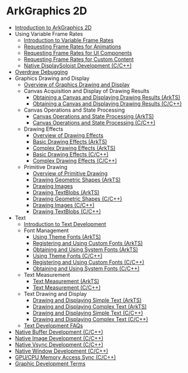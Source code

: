 # ArkGraphics 2D

<!--Kit: ArkGraphics 2D-->
<!--Subsystem: Graphics-->
<!--Owner: @oh_wangxk; @goumiao; @hangmengxin-->
<!--Designer: @liumingxiang; @wangyanglan-->
<!--Tester: @yhl0101; @nobuggers-->
<!--Adviser: @ge-yafang-->

- [Introduction to ArkGraphics 2D](arkgraphics2D-introduction.md)
- Using Variable Frame Rates<!--displaysync-->
  - [Introduction to Variable Frame Rates](displaysync-overview.md)
  - [Requesting Frame Rates for Animations](displaysync-animation.md)
  - [Requesting Frame Rates for UI Components](displaysync-ui.md)
  - [Requesting Frame Rates for Custom Content](displaysync-xcomponent.md)
  - [Native DisplaySoloist Development (C/C++)](displaysoloist-native-guidelines.md)
- [Overdraw Debugging](overdraw-dfx-guidelines.md)
- Graphics Drawing and Display<!--graphic-drawing-->
  - [Overview of Graphics Drawing and Display](graphic-drawing-overview.md)
  - Canvas Acquisition and Display of Drawing Results<!--canvas-get-result-draw-->
    - [Obtaining a Canvas and Displaying Drawing Results (ArkTS)](canvas-get-result-draw-arkts.md)
    - [Obtaining a Canvas and Displaying Drawing Results (C/C++)](canvas-get-result-draw-c.md)
  - Canvas Operations and State Processing<!--canvas-operation-state-->
    - [Canvas Operations and State Processing (ArkTS)](canvas-operation-state-arkts.md)
    - [Canvas Operations and State Processing (C/C++)](canvas-operation-state-c.md)
  - Drawing Effects<!--drawing-effect-->
    - [Overview of Drawing Effects](drawing-effect-overview.md)
    - [Basic Drawing Effects (ArkTS)](basic-drawing-effect-arkts.md)
    - [Complex Drawing Effects (ArkTS)](complex-drawing-effect-arkts.md)
    - [Basic Drawing Effects (C/C++)](basic-drawing-effect-c.md)
    - [Complex Drawing Effects (C/C++)](complex-drawing-effect-c.md)
  - Primitive Drawing<!--primitive-drawing-->
    - [Overview of Primitive Drawing](primitive-drawing-overview.md)
    - [Drawing Geometric Shapes (ArkTS)](geometric-shape-drawing-arkts.md)
    - [Drawing Images](pixelmap-drawing-arkts.md)
    - [Drawing TextBlobs (ArkTS)](textblock-drawing-arkts.md)
    - [Drawing Geometric Shapes (C/C++)](geometric-shape-drawing-c.md)
    - [Drawing Images (C/C++)](pixelmap-drawing-c.md)
    - [Drawing TextBlobs (C/C++)](textblock-drawing-c.md)
- Text<!--text-->
  - [Introduction to Text Development](text-overview.md)
  - Font Management<!--font-manager-->
    - [Using Theme Fonts (ArkTS)](theme-font-arkts.md)
    - [Registering and Using Custom Fonts (ArkTS)](custom-font-arkts.md)
    - [Obtaining and Using System Fonts (ArkTS)](system-font-arkts.md)
    - [Using Theme Fonts (C/C++)](theme-font-c.md)
    - [Registering and Using Custom Fonts (C/C++)](custom-font-c.md)
    - [Obtaining and Using System Fonts (C/C++)](system-font-c.md)
  - Text Measurement<!--text-measure-->
    - [Text Measurement (ArkTS)](text-measure-arkts.md)
    - [Text Measurement (C/C++)](text-measure-c.md)
  - Text Drawing and Display<!--draw-text-display-->
    - [Drawing and Displaying Simple Text (ArkTS)](simple-text-arkts.md)
    - [Drawing and Displaying Complex Text (ArkTS)](complex-text-arkts.md)
    - [Drawing and Displaying Simple Text (C/C++)](simple-text-c.md)
    - [Drawing and Displaying Complex Text (C/C++)](complex-text-c.md)
  - [Text Development FAQs](text-faqs.md)
- [Native Buffer Development (C/C++)](native-buffer-guidelines.md)
- [Native Image Development (C/C++)](native-image-guidelines.md)
- [Native Vsync Development (C/C++)](native-vsync-guidelines.md)
- [Native Window Development (C/C++)](native-window-guidelines.md)
- [GPU/CPU Memory Access Sync (C/C++)](native-fence-guidelines.md)
- [Graphic Development Terms](graphic-term.md)
